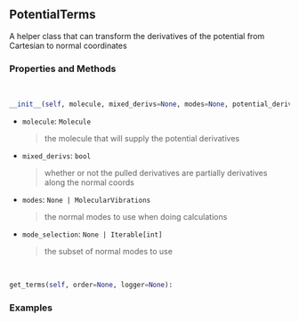 ## <a id="Psience.VPT2.Terms.PotentialTerms">PotentialTerms</a>
A helper class that can transform the derivatives of the potential from Cartesian to normal coordinates

### Properties and Methods
<a id="Psience.VPT2.Terms.PotentialTerms.__init__" class="docs-object-method">&nbsp;</a>
```python
__init__(self, molecule, mixed_derivs=None, modes=None, potential_derivatives=None, mode_selection=None, logger=None, parallelizer=None, checkpointer=None, check_input_force_constants=True, hessian_tolerance=0.0001, grad_tolerance=0.0001, freq_tolerance=0.002, **opts): 
```

- `molecule`: `Molecule`
    >the molecule that will supply the potential derivatives
- `mixed_derivs`: `bool`
    >whether or not the pulled derivatives are partially derivatives along the normal coords
- `modes`: `None | MolecularVibrations`
    >the normal modes to use when doing calculations
- `mode_selection`: `None | Iterable[int]`
    >the subset of normal modes to use

<a id="Psience.VPT2.Terms.PotentialTerms.get_terms" class="docs-object-method">&nbsp;</a>
```python
get_terms(self, order=None, logger=None): 
```

### Examples


